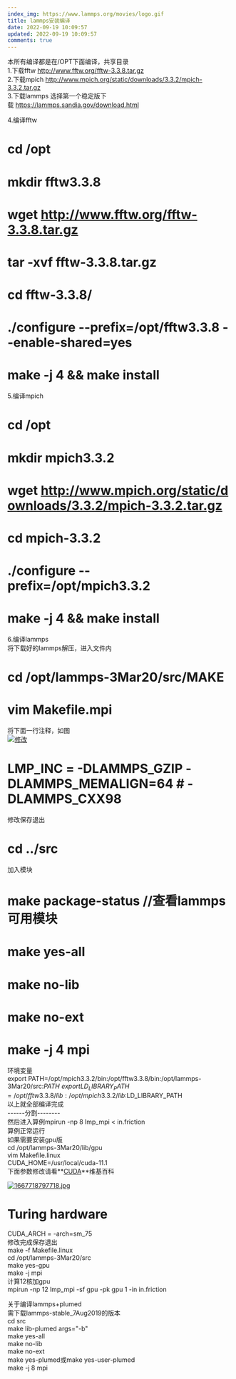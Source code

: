 ```yaml
---
index_img: https://www.lammps.org/movies/logo.gif
title: lammps安装编译
date: 2022-09-19 10:09:57
updated: 2022-09-19 10:09:57
comments: true
---
```

<!--StartFragment-->

本所有编译都是在/OPT下面编译，共享目录\
1.下载fftw <http://www.fftw.org/fftw-3.3.8.tar.gz>\
2.下载mpich <http://www.mpich.org/static/downloads/3.3.2/mpich-3.3.2.tar.gz>\
3.下载lammps 选择第一个稳定版下载 <https://lammps.sandia.gov/download.html>

4.编译fftw

# [](https://c3.pw/index.php/archives/9/#cl-1)cd /opt

# [](https://c3.pw/index.php/archives/9/#cl-2)mkdir fftw3.3.8

# [](https://c3.pw/index.php/archives/9/#cl-3)wget <http://www.fftw.org/fftw-3.3.8.tar.gz>

# [](https://c3.pw/index.php/archives/9/#cl-4)tar -xvf fftw-3.3.8.tar.gz

# [](https://c3.pw/index.php/archives/9/#cl-5)cd fftw-3.3.8/

# [](https://c3.pw/index.php/archives/9/#cl-6)./configure --prefix=/opt/fftw3.3.8 --enable-shared=yes

# [](https://c3.pw/index.php/archives/9/#cl-7)make -j 4 && make install

5.编译mpich

# [](https://c3.pw/index.php/archives/9/#cl-8)cd /opt

# [](https://c3.pw/index.php/archives/9/#cl-9)mkdir mpich3.3.2

# [](https://c3.pw/index.php/archives/9/#cl-10)wget <http://www.mpich.org/static/downloads/3.3.2/mpich-3.3.2.tar.gz>

# [](https://c3.pw/index.php/archives/9/#cl-11)cd mpich-3.3.2

# [](https://c3.pw/index.php/archives/9/#cl-12)./configure --prefix=/opt/mpich3.3.2

# [](https://c3.pw/index.php/archives/9/#cl-13)make -j 4 && make install

6.编译lammps\
将下载好的lammps解压，进入文件内

# [](https://c3.pw/index.php/archives/9/#cl-14)cd /opt/lammps-3Mar20/src/MAKE

# [](https://c3.pw/index.php/archives/9/#cl-15)vim Makefile.mpi

将下面一行注释，如图\
[![修改](https://img.maocdn.cn/img/2020/12/02/16068961641.png "修改")](https://img.maocdn.cn/img/2020/12/02/16068961641.png)

# [](https://c3.pw/index.php/archives/9/#cl-16)LMP_INC = -DLAMMPS_GZIP -DLAMMPS_MEMALIGN=64 # -DLAMMPS_CXX98

修改保存退出

# [](https://c3.pw/index.php/archives/9/#cl-17)cd ../src

加入模块

# [](https://c3.pw/index.php/archives/9/#cl-18)make package-status //查看lammps可用模块

# [](https://c3.pw/index.php/archives/9/#cl-19)make yes-all

# [](https://c3.pw/index.php/archives/9/#cl-20)make no-lib

# [](https://c3.pw/index.php/archives/9/#cl-21)make no-ext

# [](https://c3.pw/index.php/archives/9/#cl-22)make -j 4 mpi

环境变量\
export PATH=/opt/mpich3.3.2/bin:/opt/fftw3.3.8/bin:/opt/lammps-3Mar20/src:$PATH\
export LD_LIBRARY_PATH=/opt/fftw3.3.8/lib:/opt/mpich3.3.2/lib:$LD_LIBRARY_PATH\
以上就全部编译完成\
------分割--------\
然后进入算例mpirun -np 8 lmp_mpi < in.friction\
算例正常运行\
如果需要安装gpu版\
cd /opt/lammps-3Mar20/lib/gpu\
vim Makefile.linux\
CUDA_HOME=/usr/local/cuda-11.1\
下面参数修改请看**[CUDA](https://en.wikipedia.org/wiki/CUDA#GPUs_supported)**维基百科

[![1667718797718.jpg](https://s2.232232.xyz/static/266/2022/11/06-63675f6d174b1.jpg)](https://s2.232232.xyz/static/266/2022/11/06-63675f6d174b1.jpg)

# [](https://c3.pw/index.php/archives/9/#cl-23)Turing hardware

CUDA_ARCH = -arch=sm_75\
修改完成保存退出\
make -f Makefile.linux\
cd /opt/lammps-3Mar20/src\
make yes-gpu\
make -j mpi\
计算12核加gpu\
mpirun -np 12 lmp_mpi -sf gpu -pk gpu 1 -in in.friction

关于编译lammps+plumed\
需下载lammps-stable_7Aug2019的版本\
cd src\
make lib-plumed args="-b"\
make yes-all\
make no-lib\
make no-ext\
make yes-plumed或make yes-user-plumed\
make -j 8 mpi

<!--EndFragment-->